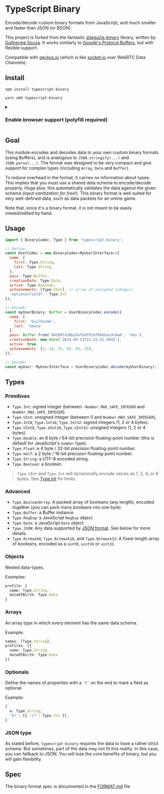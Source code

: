 # TypeScript Binary

Encode/decode custom binary formats from JavaScript, and much smaller and faster than JSON (or BSON).

This project is forked from the fantastic [sitegui/js-binary](https://github.com/sitegui/js-binary) library, written by [Guilherme Souza](https://github.com/sitegui). It works similarly to [Google's Protocol Buffers](https://protobuf.dev/), but with flexible support.

Compatible with [geckos.io](https://github.com/geckosio/geckos.io) (which is like [socket.io](https://github.com/socketio/socket.io) over WebRTC Data Channels).

## Install
`npm install typescript-binary`

`yarn add typescript-binary`

<details>
<summary><h3>Enable browser support (polyfill required)</h3></summary>

You may also need to polyfill `Buffer`, if using in the browser.

`npm install buffer --save-dev`

For example, in Webpack:

```js
// webpack.config.js

  /* ... */
  resolve: {
    fallback: {
      buffer: require.resolve('buffer/'),
    },
    // ...
  },
  plugins: [
    // Make sure 'buffer' is available.
    new webpack.ProvidePlugin({ Buffer: ['buffer', 'Buffer'] }),
    // ...
  ],
  /* ... */
```

</details>

## Goal

This module encodes and decodes data to your own custom binary formats (using Buffers), and is analogous to `JSON.stringify(...)` and `JSON.parse(...)`. The format was designed to be very compact and give support for complex types (including `Array`, `Date` and `Buffer`).

To reduce overhead in the format, it carries no information about types. This implies that you must use a shared data schema to encode/decode properly. Huge plus: this automatically validates the data against the given schema (*input sanitization for free!*). This binary format is well suited for very well-defined data, such as data packets for an online game.

Note that, since it's a binary format, it is not meant to be easily viewed/edited by hand.

## Usage
```js
import { BinaryCodec, Type } from 'typescript-binary';

// Define:
const UserCodec = new BinaryCodec<MyUserInterface>({
  name: {
    first: Type.String,
    last: Type.String
  },
  pass: Type.Buffer,
  creationDate: Type.Date,
  active: Type.Boolean,
  achievements: [Type.UInt], // array of unsigned integers
  'optionalField?': Type.Int
});

// Encode:
const myUserBinary: Buffer = UserBinaryCodec.encode({
  name: {
    first: 'Guilherme',
    last: 'Souza'
  },
  pass: Buffer.from('042697a30b2dafbdf91bf66bdacdcba8', 'hex'),
  creationDate: new Date('2014-04-11T21:22:32.504Z'),
  active: true,
  achievements: [3, 14, 15, 92, 65, 35],
});

// Decode:
const myUser: MyUserInterface = UserBinaryCodec.decode(myUserBinary);
```

## Types

### Primitives
* `Type.Int`: signed integer (between `-Number.MAX_SAFE_INTEGER` and `Number.MAX_SAFE_INTEGER`).
* `Type.UInt`: unsigned integer (between 0 and `Number.MAX_SAFE_INTEGER`),
* `Type.Int8`, `Type.Int16`, `Type.Int32`: signed integers (1, 2 or 4 bytes).
* `Type.UInt8`, `Type.UInt16`, `Type.UInt32`: unsigned integers (1, 2 or 4 bytes).
* `Type.Double`: an 8 byte / 64-bit precision floating-point number (this is default for JavaScript's `number` type).
* `Type.Float`: a 4 byte / 32-bit precision floating-point number.
* `Type.Half`: a 2 byte / 16-bit precision floating-point number.
* `Type.String`: a UTF-8 encoded string.
* `Type.Boolean`: a boolean.

> `Type.UInt` and `Type.Int` will dynamically encode values as 1, 2, 4, or 8 bytes. See [Type.Int](https://github.com/reececomo/typescript-binary/blob/main/src/lib/Type.ts) for limits.

### Advanced
* `Type.BooleanArray`: A packed array of booleans (any length), encoded together (you can pack many booleans into one byte).
* `Type.Buffer`: a Buffer instance
* `Type.RegExp`: a JavaScript `RegExp` object
* `Type.Date`: a JavaScript `Date` object
* `Type.JSON`: Any data supported by [JSON format](http://json.org/). See below for more details.
* `Type.Bitmask8`, `Type.Bitmask16`, and `Type.Bitmask32`: A fixed-length array of booleans, encoded as a `uint8`, `uint16` or `uint32`.

### Objects
Nested data-types.

Examples:

```ts
profile: {
  name: Type.String,
  dateOfBirth: Type.Date
}
```

### Arrays
An array type in which every element has the same data schema.

Example:

```ts
names: [Type.String],
profiles: [{
  name: Type.String,
  dateOfBirth: Type.Date
}]
```

### Optionals
Define the names of properties with a `'?'` on the end to mark a field as optional.

Example:

```ts
{
  a: Type.String,
  'b?': [{ 'c?': Type.Int }],
}
```

### JSON type
As stated before, `typescript-binary` requires the data to have a rather strict schema. But sometimes, part of the data may not fit this reality. In this case, you can fallback to JSON. You will lose the core benefits of binary, but you will gain flexibility.

## Spec
The binary format spec is documented in the [FORMAT.md](./FORMAT.md) file

